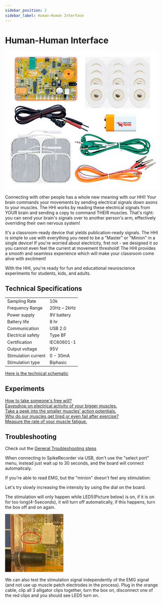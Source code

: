 ```yaml
---
sidebar_position: 2
sidebar_label: Human-Human Interface
---
```


# Human-Human Interface #

![image](./compose.jpg)

Connecting with other people has a whole new meaning with our HHI! Your brain commands your movements by sending electrical signals down axons to your muscles. The HHI works by reading these electrical signals from YOUR brain and sending a copy to command THEIR muscles. That's right: you can send your brain's signals over to another person's arm, effectively overriding their own nervous system!

It's a classroom-ready device that yields publication-ready signals. The HHI is simple to use with everything you need to be a "Master" or "Minion" in a single device! If you're worried about electricity, fret not - we designed it so you cannot even feel the current at movement threshold! The HHI provides a smooth and seamless experience which will make your classroom come alive with excitment!

With the HHI, you're ready for fun and educational neuroscience experiments for students, kids, and adults.

## Technical Specifications ##

|||
|---|---|
|Sampling Rate |10k|
|Frequency Range |20Hz – 2kHz|
|Power supply |9V battery|
|Battery life |8 hr|
|Communication |USB 2.0|
|Electrical safety |Type BF|
|Certification 	|IEC60601-1|
|Output voltage |95V|
|Stimulation current |0 - 30mA|
|Stimulation type |Biphasic|

[Here is the technical schematic](https://backyardbrains.com/products/files/HHI2_Schematics_V1.01.pdf)

## Experiments ##

[How to take someone's free will?](https://backyardbrains.com/experiments/humanhumaninterface)\
[Eavesdrop on electrical activity of your bigger muscles.](https://backyardbrains.com/experiments/\muscleSpikerbox)\
[Take a peek into the smaller muscles’ action potentials.](https://backyardbrains.com/experiments/muscleactionpotential)\
[Why do our muscles get tired or even fail after exercise?](https://backyardbrains.com/experiments/fatigue)\
[Measure the rate of your muscle fatigue.](https://backyardbrains.com/experiments/rateoffatigue)

## Troubleshooting ##

Check out the [General Troubleshooting steps](../../index.md#troubleshooting)

When connecting to SpikeRecorder via USB, don't use the "select port" menu, instead just wait up to 30 seconds, and the board will connect automaitcaly.

If you're able to read EMG, but the "minion" doesn't feel any stimulation:

Let's try slowly increasing the intensity by using the dial on the board.

The stimulation will only happen while LED5(Picture below) is on, if it is on for too long(4-5seconds), it will turn off automatically, if this happens, turn the box off and on again. 

![LED5](LED5.png)

We can also test the stimulation signal independently of the EMG signal (and not use up muscle patch electrodes in the process).
Plug in the orange cable, clip all 3 alligator clips together, turn the box on, disconnect one of the red clips and you should see LED5 turn on.